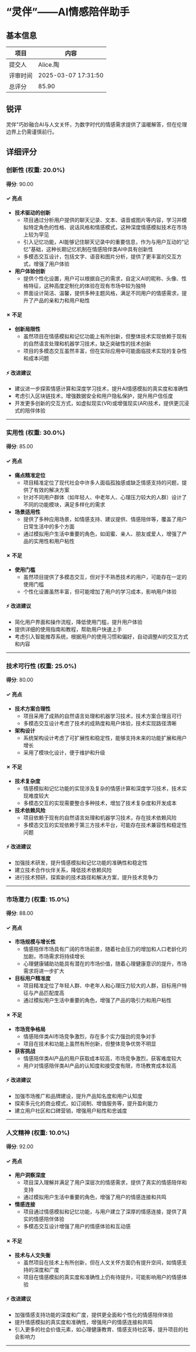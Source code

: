 # “灵伴”——AI情感陪伴助手

## 基本信息

| 项目 | 内容 |
|------|------|
| 提交人 | Alice.陶 |
| 评审时间 | 2025-03-07 17:31:50 |
| 总评分 | 85.90 |

## 锐评

灵伴"巧妙融合AI与人文关怀，为数字时代的情感需求提供了温暖解答，但在伦理边界上仍需谨慎前行。

## 详细评分

### 创新性 (权重: 20.0%)

**得分**: 90.00

#### ✓ 亮点

* **技术驱动的创新**
  * 项目通过分析用户提供的聊天记录、文本、语音或图片等内容，学习并模拟特定角色的性格、说话风格和情感模式，这种深度情感模拟技术在市场上较为罕见
  * 引入记忆功能，AI能够记住聊天记录中的重要信息，作为与用户互动的“记忆”基础，这种长期记忆机制在情感陪伴类AI中具有创新性
  * 多模态交互设计，包括文字、语音和图片分析，提供了更丰富的交互方式，增强了用户体验
* **用户体验创新**
  * 提供个性化设置，用户可以根据自己的需求，自定义AI的昵称、头像、性格特征，这种高度定制化的体验在现有市场中较为独特
  * 界面设计简洁、温馨，提供多种主题风格，满足不同用户的情感需求，提升了产品的亲和力和用户粘性

#### ✗ 不足

* **创新局限性**
  * 虽然项目在情感模拟和记忆功能上有所创新，但整体技术实现依赖于现有的自然语言处理和机器学习技术，缺乏突破性的技术创新
  * 项目的多模态交互虽然丰富，但在实际应用中可能面临技术实现的复杂性和成本问题

#### ⚡ 改进建议

* 建议进一步探索情感计算和深度学习技术，提升AI情感模拟的真实度和准确性
* 考虑引入区块链技术，增强数据安全和用户隐私保护，提升用户信任度
* 开发更多创新的交互方式，如虚拟现实(VR)或增强现实(AR)技术，提供更沉浸式的陪伴体验

---

### 实用性 (权重: 30.0%)

**得分**: 85.00

#### ✓ 亮点

* **痛点精准定位**
  * 项目精准定位了现代社会中许多人面临孤独感或缺乏情感支持的问题，提供了有效的解决方案
  * 针对不同用户群体（如年轻人、中老年人、心理压力较大的人群）设计了不同的功能模块，满足多样化的需求
* **场景适用性**
  * 提供了多种应用场景，如情感支持、建议提供、情感陪伴等，覆盖了用户日常生活中的多个方面
  * 通过模拟用户生活中重要的角色，如闺蜜、亲人、朋友或爱人，增强了产品的实用性和用户粘性

#### ✗ 不足

* **使用门槛**
  * 虽然项目提供了多模态交互，但对于不熟悉技术的用户，可能存在一定的使用门槛
  * 个性化设置虽然丰富，但可能增加了用户的学习成本，影响用户体验

#### ⚡ 改进建议

* 简化用户界面和操作流程，降低使用门槛，提升用户体验
* 提供详细的使用指南和教程，帮助用户快速上手
* 考虑引入智能推荐系统，根据用户的使用习惯和偏好，自动调整AI的交互方式和内容

---

### 技术可行性 (权重: 25.0%)

**得分**: 80.00

#### ✓ 亮点

* **技术方案合理性**
  * 项目采用了成熟的自然语言处理和机器学习技术，技术方案合理且可行
  * 多模态交互设计考虑了技术的成熟度和用户体验，技术实现路径清晰
* **架构设计**
  * 系统架构设计考虑了可扩展性和稳定性，能够支持未来的功能扩展和用户增长
  * 采用了模块化设计，便于维护和升级

#### ✗ 不足

* **技术复杂度**
  * 情感模拟和记忆功能的实现涉及复杂的情感计算和深度学习技术，技术实现难度较大
  * 多模态交互的实现需要整合多种技术，增加了技术复杂度和开发成本
* **技术依赖风险**
  * 项目依赖于现有的自然语言处理和机器学习技术，存在技术依赖风险
  * 多模态交互的实现依赖于第三方技术平台，可能存在技术兼容性和稳定性问题

#### ⚡ 改进建议

* 加强技术研发，提升情感模拟和记忆功能的准确性和稳定性
* 建立技术合作伙伴关系，降低技术依赖风险
* 进行技术预研，探索新的技术路径和解决方案，提升技术竞争力

---

### 市场潜力 (权重: 15.0%)

**得分**: 88.00

#### ✓ 亮点

* **市场规模与增长性**
  * 情感陪伴市场具有广阔的市场前景，随着社会压力的增加和人口老龄化的加剧，市场需求将持续增长
  * 心理健康辅助功能具有潜在的市场价值，随着心理健康意识的提升，市场需求将进一步扩大
* **目标用户精准度**
  * 项目精准定位了年轻人群、中老年人和心理压力较大的人群，目标用户特征与产品匹配度高
  * 通过模拟用户生活中重要的角色，增强了产品的吸引力和用户粘性

#### ✗ 不足

* **市场竞争格局**
  * 情感陪伴类AI市场竞争激烈，存在多个实力强劲的竞争对手
  * 项目在技术和功能上虽然有所创新，但整体竞争优势不明显
* **获客挑战**
  * 情感陪伴类AI产品的用户获取成本较高，市场竞争激烈，获客难度较大
  * 用户对情感陪伴类AI产品的认知度和接受度有限，市场教育成本较高

#### ⚡ 改进建议

* 加强市场推广和品牌建设，提升产品知名度和用户认知度
* 探索多元化的商业模式，如订阅制、增值服务等，提升盈利能力
* 建立用户社区和口碑营销，增强用户粘性和忠诚度

---

### 人文精神 (权重: 10.0%)

**得分**: 92.00

#### ✓ 亮点

* **用户洞察深度**
  * 项目深入理解并满足了用户深层次的情感需求，提供了真实的情感陪伴和支持
  * 通过模拟用户生活中重要的角色，增强了用户的情感连接和共鸣
* **情感连接**
  * 项目通过情感模拟和记忆功能，与用户建立了深厚的情感连接，提供了真实的情感陪伴体验
  * 多模态交互设计增强了用户的情感体验和互动感

#### ✗ 不足

* **技术与人文失衡**
  * 虽然项目在技术上有所创新，但在人文关怀方面仍有提升空间，如情感支持的深度和广度
  * 项目在情感模拟的真实度和准确性上仍有待提升，可能影响用户的情感体验

#### ⚡ 改进建议

* 加强情感支持功能的深度和广度，提供更全面和个性化的情感陪伴体验
* 提升情感模拟的真实度和准确性，增强用户的情感连接和共鸣
* 引入更多的社会价值元素，如心理健康教育、情感支持社区等，提升项目的社会影响力

---

